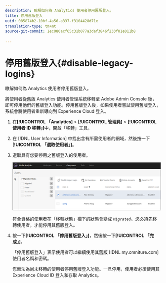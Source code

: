```yaml
---
description: 瞭解如何為 Analytics 使用者停用舊版登入。
title: 停用舊版登入
uuid: 085874b2-10bf-4a56-a337-f3104428d71e
translation-type: tm+mt
source-git-commit: 1ec080acf65c31b077a3daf3846f233f01e011b8

---
```



# 停用舊版登入{#disable-legacy-logins}

瞭解如何為 Analytics 使用者停用舊版登入。

將使用者從舊版 Analytics 使用者管理系統移轉至 Adobe Admin Console 後，即可停用他們的舊版登入功能。停用舊版登入後，如果使用者嘗試使用舊版登入，系統會將使用者重新導向到 Experience Cloud 登入。

1. 在&#x200B;**[!UICONTROL 「Analytics]** &gt; **[!UICONTROL 管理員]** &gt; **[!UICONTROL 使用者 ID 移轉」]**&#x200B;中，開啟「移轉」工具。
1. 在 [!DNL User Information] 中找出含有所需使用者的網域，然後按一下&#x200B;**[!UICONTROL 「選取使用者」]**。
1. 選取具有您要停用之舊版登入的使用者。

   ![](assets/user-info.png)

   符合資格的使用者在「移轉狀態」欄下的狀態會變成 *`Migrated`*。您必須先移轉使用者，才能停用其舊版登入。
1. 按一下&#x200B;**[!UICONTROL 「停用舊版登入」]**，然後按一下&#x200B;**[!UICONTROL 「完成」]**。

   「停用舊版登入」表示使用者可以繼續使用其舊版 [!DNL my.omniture.com] 使用者名稱和密碼。

   您無法為尚未移轉的使用者停用舊版登入功能。一旦停用，使用者必須使用其 Experience Cloud ID 登入和存取 Analytics。

